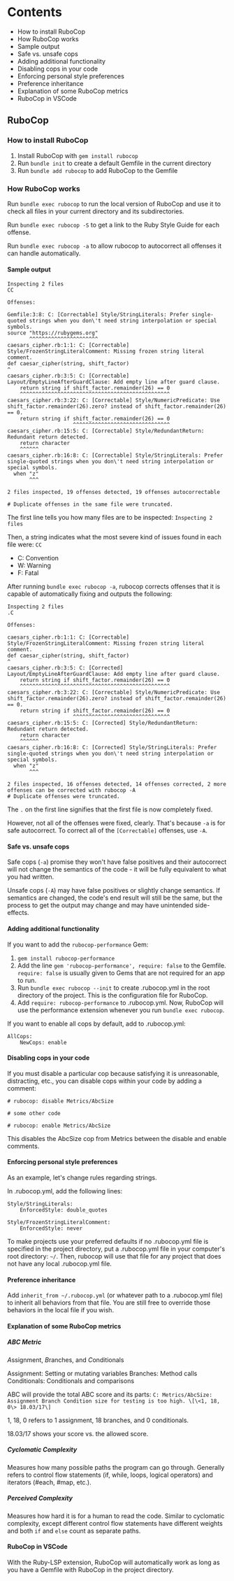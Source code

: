 # Contents


- How to install RuboCop
- How RuboCop works
- Sample output
- Safe vs. unsafe cops
- Adding additional functionality
- Disabling cops in your code
- Enforcing personal style preferences
- Preference inheritance
- Explanation of some RuboCop metrics
- RuboCop in VSCode


## RuboCop  

### How to install RuboCop  

1. Install RuboCop with ```gem install rubocop```
2. Run ```bundle init``` to create a default Gemfile in the current directory
3. Run ```bundle add rubocop``` to add RuboCop to the Gemfile


### How RuboCop works
Run ```bundle exec rubocop``` to run the local version of RuboCop and use it to check all files in your current directory and its subdirectories.

Run ```bundle exec rubocop -S``` to get a link to the Ruby Style Guide for each offense.

Run ```bundle exec rubocop -a``` to allow rubocop to autocorrect all offenses it can handle automatically.

#### Sample output

```
Inspecting 2 files
CC

Offenses:

Gemfile:3:8: C: [Correctable] Style/StringLiterals: Prefer single-quoted strings when you don\'t need string interpolation or special symbols.
source "https://rubygems.org"
       ^^^^^^^^^^^^^^^^^^^^^^
caesars_cipher.rb:1:1: C: [Correctable] Style/FrozenStringLiteralComment: Missing frozen string literal comment.
def caesar_cipher(string, shift_factor)
^
caesars_cipher.rb:3:5: C: [Correctable] Layout/EmptyLineAfterGuardClause: Add empty line after guard clause.
    return string if shift_factor.remainder(26) == 0
    ^^^^^^^^^^^^^^^^^^^^^^^^^^^^^^^^^^^^^^^^^^^^^^^^
caesars_cipher.rb:3:22: C: [Correctable] Style/NumericPredicate: Use shift_factor.remainder(26).zero? instead of shift_factor.remainder(26) == 0.
    return string if shift_factor.remainder(26) == 0
                     ^^^^^^^^^^^^^^^^^^^^^^^^^^^^^^^
caesars_cipher.rb:15:5: C: [Correctable] Style/RedundantReturn: Redundant return detected.
    return character
    ^^^^^^
caesars_cipher.rb:16:8: C: [Correctable] Style/StringLiterals: Prefer single-quoted strings when you don\'t need string interpolation or special symbols.
  when "z"
       ^^^

2 files inspected, 19 offenses detected, 19 offenses autocorrectable

# Duplicate offenses in the same file were truncated.
```

The first line tells you how many files are to be inspected:
```Inspecting 2 files```

Then, a string indicates what the most severe kind of issues found in each file were:
```CC```
- C: Convention
- W: Warning
- F: Fatal



After running ```bundle exec rubocop -a```, rubocop corrects offenses that it is capable of automatically fixing and outputs the following:

```
Inspecting 2 files
.C

Offenses:

caesars_cipher.rb:1:1: C: [Correctable] Style/FrozenStringLiteralComment: Missing frozen string literal comment.
def caesar_cipher(string, shift_factor)
^
caesars_cipher.rb:3:5: C: [Corrected] Layout/EmptyLineAfterGuardClause: Add empty line after guard clause.
    return string if shift_factor.remainder(26) == 0
    ^^^^^^^^^^^^^^^^^^^^^^^^^^^^^^^^^^^^^^^^^^^^^^^^
caesars_cipher.rb:3:22: C: [Correctable] Style/NumericPredicate: Use shift_factor.remainder(26).zero? instead of shift_factor.remainder(26) == 0.
    return string if shift_factor.remainder(26) == 0
                     ^^^^^^^^^^^^^^^^^^^^^^^^^^^^^^^
caesars_cipher.rb:15:5: C: [Corrected] Style/RedundantReturn: Redundant return detected.
    return character
    ^^^^^^
caesars_cipher.rb:16:8: C: [Corrected] Style/StringLiterals: Prefer single-quoted strings when you don\'t need string interpolation or special symbols.
  when "z"
       ^^^

2 files inspected, 16 offenses detected, 14 offenses corrected, 2 more offenses can be corrected with rubocop -A
# Duplicate offenses were truncated.
```

The ```.``` on the first line signifies that the first file is now completely fixed.

However, not all of the offenses were fixed, clearly. That's because ```-a``` is for safe autocorrect. To correct all of the ```[Correctable]``` offenses, use ```-A```.


#### Safe vs. unsafe cops  

Safe cops (```-a```) promise they won't have false positives and their autocorrect will not change the semantics of the code - it will be fully equivalent to what you had written.

Unsafe cops (```-A```) may have false positives or slightly change semantics. If semantics are changed, the code's end result will still be the same, but the process to get the output may change and may have unintended side-effects.



#### Adding additional functionality

If you want to add the ```rubocop-performance``` Gem:

1. ```gem install rubocop-performance```
2. Add the line ```gem 'rubocop-performance', require: false``` to the Gemfile. ```require: false``` is usually given to Gems that are not required for an app to run.
3. Run ```bundle exec rubocop --init``` to create .rubocop.yml in the root directory of the project. This is the configuration file for RuboCop.
4. Add ```require: rubocop-performance``` to .rubocop.yml. Now, RuboCop will use the performance extension whenever you run ```bundle exec rubocop```.

If you want to enable all cops by default, add to .rubocop.yml:
```
AllCops:
    NewCops: enable
```



#### Disabling cops in your code

If you must disable a particular cop because satisfying it is unreasonable, distracting, etc., you can disable cops within your code by adding a comment:

```
# rubocop: disable Metrics/AbcSize

# some other code

# rubocop: enable Metrics/AbcSize
```

This disables the AbcSize cop from Metrics between the disable and enable comments.



#### Enforcing personal style preferences

As an example, let's change rules regarding strings.

In .rubocop.yml, add the following lines:

```
Style/StringLiterals:
    EnforcedStyle: double_quotes

Style/FrozenStringLiteralComment:
    EnforcedStyle: never
```

To make projects use your preferred defaults if no .rubocop.yml file is specified in the project directory, put a .rubocop.yml file in your computer's root directory: ```~/```. Then, rubocop will use that file for any project that does not have any local .rubocop.yml file.

#### Preference inheritance

Add ```inherit_from ~/.rubocop.yml``` (or whatever path to a .rubocop.yml file) to inherit all behaviors from that file. You are still free to override those behaviors in the local file if you wish.



#### Explanation of some RuboCop metrics

##### ABC Metric

*A*ssignment, *B*ranches, and *C*onditionals

Assignment: Setting or mutating variables
Branches: Method calls
Conditionals: Conditionals and comparisons

ABC will provide the total ABC score and its parts:
```C: Metrics/AbcSize: Assignment Branch Condition size for testing is too high. \[\<1, 18, 0\> 18.03/17\]```

1, 18, 0 refers to 1 assignment, 18 branches, and 0 conditionals.

18.03/17 shows your score vs. the allowed score.


##### Cyclomatic Complexity

Measures how many possible paths the program can go through. Generally refers to control flow statements (if, while, loops, logical operators) and iterators (#each, #map, etc.).


##### Perceived Complexity

Measures how hard it is for a human to read the code. Similar to cyclomatic complexity, except different control flow statements have different weights and both ```if``` and ```else``` count as separate paths.



#### RuboCop in VSCode

With the Ruby-LSP extension, RuboCop will automatically work as long as you have a Gemfile with RuboCop in the project directory.
